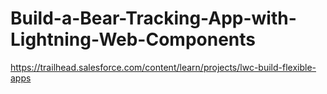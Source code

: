 # Build-a-Bear-Tracking-App-with-Lightning-Web-Components
https://trailhead.salesforce.com/content/learn/projects/lwc-build-flexible-apps
